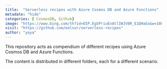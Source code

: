 ```yaml
---
title:  "Serverless recipes with Azure Cosmos DB and Azure Functions"
metadate: "hide"
categories: [ CosmosDB, Github]
image: "https://www.bing.com/th?id=OIP.EgSPriuEnAtlIWJV8R_E1QHaGs&w=108&h=100&c=8&rs=1&qlt=90&o=6&dpr=2&pid=3.1&rm=2"
visit: "https://github.com/ealsur/serverless-recipes"
author: "yaya"
---
```


This repository acts as compendium of different recipes using Azure Cosmos DB and Azure Functions.

The content is distributed in different folders, each for a different scenario.